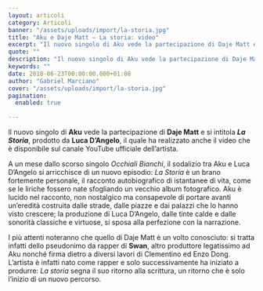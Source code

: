 ```yaml
---
layout: articoli
category: Articoli
banner: "/assets/uploads/import/la-storia.jpg"
title: "Aku e Daje Matt – La storia: video"
excerpt: "Il nuovo singolo di Aku vede la partecipazione di Daje Matt e si intitola La Storia, prodotto da Luca D’Angelo, il quale ha realizzato anche il video che è disponibile sul canale YouTube ufficiale dell’artista. A un mese dallo scorso singolo Occhiali Bianchi, il sodalizio tra Aku e Luca D’Angelo si arricchisce di un nuovo episodio: [&hellip"
quote: ""
description: "Il nuovo singolo di Aku vede la partecipazione di Daje Matt e si intitola La Storia, prodotto da Luca D’Angelo, il quale ha realizzato anche il video che è disponibile sul canale YouTube ufficiale dell’artista. A un mese dallo scorso singolo Occhiali Bianchi, il sodalizio tra Aku e Luca D’Angelo si arricchisce di un nuovo episodio: [&hellip"
keywords: ""
date: 2018-06-23T00:00:00.000+01:00
author: "Gabriel Marciano"
cover: "/assets/uploads/import/la-storia.jpg"
pagination:
  enabled: true

---
```


Il nuovo singolo di **Aku** vede la partecipazione di **Daje Matt** e si intitola **_La Storia_**, prodotto da **Luca D’Angelo**, il quale ha realizzato anche il video che è disponibile sul canale YouTube ufficiale dell’artista.

A un mese dallo scorso singolo _Occhiali Bianchi_, il sodalizio tra Aku e Luca D’Angelo si arricchisce di un nuovo episodio: _La Storia_ è un brano fortemente personale, il racconto autobiografico di istantanee di vita, come se le liriche fossero nate sfogliando un vecchio album fotografico. Aku è lucido nel racconto, non nostalgico ma consapevole di portare avanti un’eredità costruita dalle strade, dalle piazze e dai palazzi che lo hanno visto crescere; la produzione di Luca D’Angelo, dalle tinte calde e dalle sonorità classiche e virtuose, si sposa alla perfezione con la narrazione.

I più attenti noteranno che quello di Daje Matt è un volto conosciuto: si tratta infatti dello pseudonimo da rapper di **Swan**, altro produttore legatissimo ad Aku nonché firma dietro a diversi lavori di Clementino ed Enzo Dong. L’artista è infatti nato come rapper e solo successivamente ha iniziato a produrre: _La storia_ segna il suo ritorno alla scrittura, un ritorno che è solo l’inizio di un nuovo percorso.